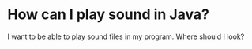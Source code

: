 
# How can I play sound in Java?

I want to be able to play sound files in my program. Where should I look?

        